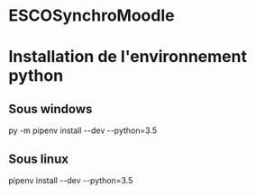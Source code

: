 # ESCOSynchroMoodle

# Installation de l'environnement python

## Sous windows

py -m pipenv install --dev --python=3.5

## Sous linux

pipenv install --dev --python=3.5